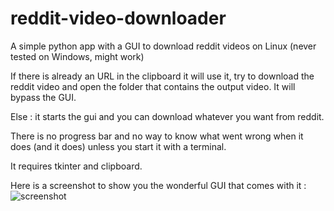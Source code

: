 # reddit-video-downloader
A simple python app with a GUI to download reddit videos on Linux (never tested on Windows, might work)

If there is already an URL in the clipboard it will use it, try to download the reddit video and open the folder that contains the output video. It will bypass the GUI.

Else : it starts the gui and you can download whatever you want from reddit.

There is no progress bar and no way to know what went wrong when it does (and it does) unless you start it with a terminal.

It requires tkinter and clipboard.

Here is a screenshot to show you the wonderful GUI that comes with it :
![screenshot](https://i.imgur.com/NOkrFTZ.png)
